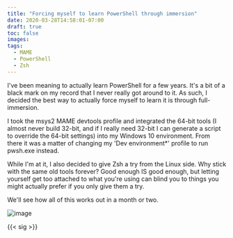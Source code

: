 ```yaml
---
title: "Forcing myself to learn PowerShell through immersion"
date: 2020-03-28T14:58:01-07:00
draft: true
toc: false
images:
tags:
  - MAME
  - PowerShell
  - Zsh
---
```


I've been meaning to actually learn PowerShell for a few years. It's a bit of a black mark on my record that I never really got around to it. As such, I decided the best way to actually force myself to learn it is through full-immersion.

I took the msys2 MAME devtools profile and integrated the 64-bit tools (I almost never build 32-bit, and if I really need 32-bit I can generate a script to override the 64-bit settings) into my Windows 10 environment. From there it was a matter of changing my 'Dev environment*' profile to run pwsh.exe instead.

While I'm at it, I also decided to give Zsh a try from the Linux side. Why stick with the same old tools forever? Good enough IS good enough, but letting yourself get too attached to what you're using can blind you to things you might actually prefer if you only give them a try.

We'll see how all of this works out in a month or two.

![image](/images/03-2020/mameps7.png)

{{< sig >}}